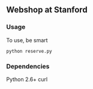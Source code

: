 
## Webshop at Stanford

### Usage
To use, be smart

    python reserve.py

### Dependencies
Python 2.6+
curl
